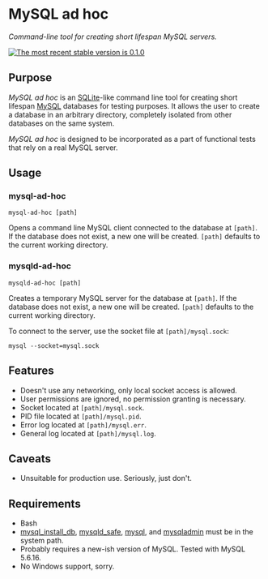 # MySQL ad hoc

*Command-line tool for creating short lifespan MySQL servers.*

[![The most recent stable version is 0.1.0][version-image]][Semantic versioning]

## Purpose

*MySQL ad hoc* is an [SQLite]-like command line tool for creating short lifespan
[MySQL] databases for testing purposes. It allows the user to create a database
in an arbitrary directory, completely isolated from other databases on the same
system.

*MySQL ad hoc* is designed to be incorporated as a part of functional tests that
rely on a real MySQL server.

## Usage

### mysql-ad-hoc

    mysql-ad-hoc [path]

Opens a command line MySQL client connected to the database at `[path]`. If the
database does not exist, a new one will be created. `[path]` defaults to the
current working directory.

### mysqld-ad-hoc

    mysqld-ad-hoc [path]

Creates a temporary MySQL server for the database at `[path]`. If the database
does not exist, a new one will be created. `[path]` defaults to the current
working directory.

To connect to the server, use the socket file at `[path]/mysql.sock`:

    mysql --socket=mysql.sock

## Features

- Doesn't use any networking, only local socket access is allowed.
- User permissions are ignored, no permission granting is necessary.
- Socket located at `[path]/mysql.sock`.
- PID file located at `[path]/mysql.pid`.
- Error log located at `[path]/mysql.err`.
- General log located at `[path]/mysql.log`.

## Caveats

- Unsuitable for production use. Seriously, just don't.

## Requirements

- Bash
- [mysql_install_db], [mysqld_safe], [mysql], and [mysqladmin] must be in the
  system path.
- Probably requires a new-ish version of MySQL. Tested with MySQL 5.6.16.
- No Windows support, sorry.

<!-- References -->

[SQLite]: http://www.sqlite.org/
[MySQL]: http://www.mysql.com/
[mysql_install_db]: https://dev.mysql.com/doc/refman/5.7/en/mysql-install-db.html
[mysqld_safe]: http://dev.mysql.com/doc/refman/5.7/en/mysqld-safe.html
[mysql]: http://dev.mysql.com/doc/refman/5.7/en/mysql.html
[mysqladmin]: http://dev.mysql.com/doc/refman/5.7/en/mysqladmin.html

[Semantic versioning]: http://semver.org/
[version-image]: http://img.shields.io/:semver-0.1.0-yellow.svg "This project uses semantic versioning"
